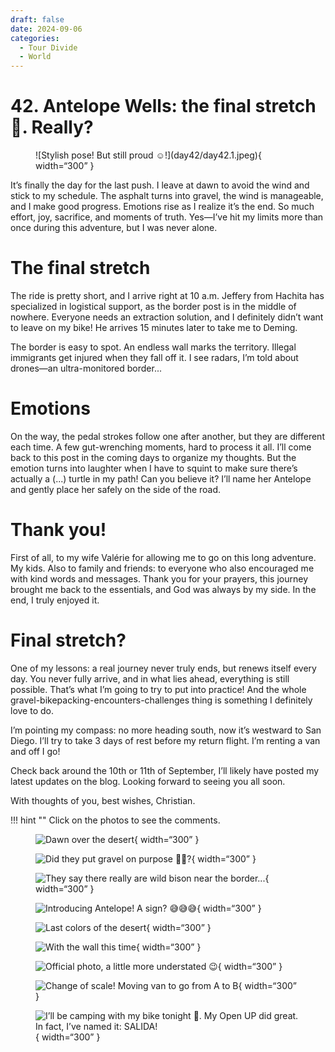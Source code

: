 ```yaml
---
draft: false 
date: 2024-09-06
categories:
  - Tour Divide
  - World
---
```


# 42. Antelope Wells: the final stretch 💪. Really?

<figure markdown>
![Stylish pose! But still proud ☺️!](day42/day42.1.jpeg){ width=“300” }
</figure>

It’s finally the day for the last push. I leave at dawn to avoid the wind and stick to my schedule. The asphalt turns into gravel, the wind is manageable, and I make good progress. Emotions rise as I realize it’s the end. So much effort, joy, sacrifice, and moments of truth. Yes—I’ve hit my limits more than once during this adventure, but I was never alone.

<!-- more -->

# The final stretch

The ride is pretty short, and I arrive right at 10 a.m. Jeffery from Hachita has specialized in logistical support, as the border post is in the middle of nowhere. Everyone needs an extraction solution, and I definitely didn’t want to leave on my bike! He arrives 15 minutes later to take me to Deming.

The border is easy to spot. An endless wall marks the territory. Illegal immigrants get injured when they fall off it. I see radars, I’m told about drones—an ultra-monitored border...

# Emotions

On the way, the pedal strokes follow one after another, but they are different each time. A few gut-wrenching moments, hard to process it all. I’ll come back to this post in the coming days to organize my thoughts. But the emotion turns into laughter when I have to squint to make sure there’s actually a (...) turtle in my path! Can you believe it? I’ll name her Antelope and gently place her safely on the side of the road.

# Thank you!

First of all, to my wife Valérie for allowing me to go on this long adventure. My kids. Also to family and friends: to everyone who also encouraged me with kind words and messages. Thank you for your prayers, this journey brought me back to the essentials, and God was always by my side. In the end, I truly enjoyed it.

# Final stretch?

One of my lessons: a real journey never truly ends, but renews itself every day. You never fully arrive, and in what lies ahead, everything is still possible. That’s what I’m going to try to put into practice! And the whole gravel-bikepacking-encounters-challenges thing is something I definitely love to do.

I’m pointing my compass: no more heading south, now it’s westward to San Diego. I’ll try to take 3 days of rest before my return flight. I’m renting a van and off I go!

Check back around the 10th or 11th of September, I’ll likely have posted my latest updates on the blog. Looking forward to seeing you all soon.

With thoughts of you, best wishes, Christian.

!!! hint ""
    Click on the photos to see the comments.

<figure markdown>

![Dawn over the desert](day42/day42.2.jpeg){ width=“300” }

![Did they put gravel on purpose 🤔😁?](day42/day42.3.jpeg){ width=“300” }

![They say there really are wild bison near the border...](day42/day42.4.jpeg){ width=“300” }

![Introducing Antelope! A sign? 😅😅😅](day42/day42.5.jpeg){ width=“300” }

![Last colors of the desert](day42/day42.6.jpeg){ width=“300” }

![With the wall this time](day42/day42.7.jpeg){ width=“300” }

![Official photo, a little more understated 😉](day42/day42.8.jpeg){ width=“300” }

![Change of scale! Moving van to go from A to B](day42/day42.9.jpeg){ width=“300” }

![I’ll be camping with my bike tonight 👊. My Open UP did great. In fact, I’ve named it: SALIDA!](day42/day42.10.jpeg){ width=“300” }

</figure>
